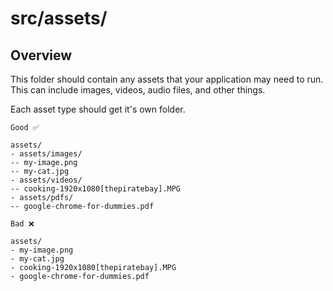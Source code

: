 # src/assets/

## Overview

This folder should contain any assets that your application may need to run. This can include images, videos, audio files, and other things.

Each asset type should get it's own folder.

```
Good ✅

assets/
- assets/images/
-- my-image.png
-- my-cat.jpg
- assets/videos/
-- cooking-1920x1080[thepiratebay].MPG
- assets/pdfs/
-- google-chrome-for-dummies.pdf
```

```
Bad ❌

assets/
- my-image.png
- my-cat.jpg
- cooking-1920x1080[thepiratebay].MPG
- google-chrome-for-dummies.pdf
```
